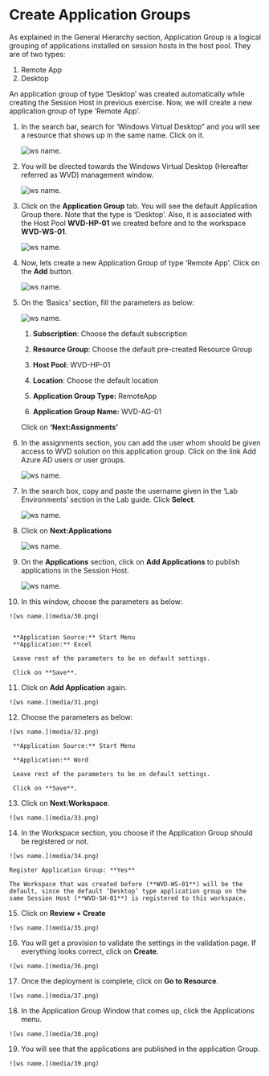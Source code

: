 # Create Application Groups 

As explained in the General Hierarchy section, Application Group is a logical grouping of applications installed on session hosts in the host pool. They are of two types: 

 1. Remote App 
 2. Desktop 

An application group of type ‘Desktop’ was created automatically while creating the Session Host in previous exercise. Now, we will create a new application group of type ‘Remote App’. 

 1. In the search bar, search for ‘Windows Virtual Desktop” and you will see a resource that shows up in the same name. Click on it. 

    ![ws name.](media/21.png)


 2. You will be directed towards the Windows Virtual Desktop (Hereafter referred as WVD) management window. 

    ![ws name.](media/22.png)


 3. Click on the **Application Group** tab. You will see the default Application Group there. Note that the type is ‘Desktop’. Also, it is associated with the Host Pool **WVD-HP-01** we created before and to the workspace **WVD-WS-01**. 

    ![ws name.](media/23.png)


 4. Now, lets create a new Application Group of type ‘Remote App’. Click on the **Add** button. 

    ![ws name.](media/24.png)


 5. On the ‘Basics’ section, fill the parameters as below: 

    ![ws name.](media/25.png)


     1) **Subscription**: Choose the default subscription

     2) **Resource Group**: Choose the default pre-created Resource Group

     3) **Host Pool:** WVD-HP-01 

     4) **Location**:  Choose the default location

     5) **Application Group Type:** RemoteApp 

     6) **Application Group Name:** WVD-AG-01 

 

      Click on **‘Next:Assignments’**

 6. In the assignments section, you can add the user whom should be given access to WVD solution on this application group. Click on the link Add Azure AD users or user groups. 

    ![ws name.](media/26.png)


 7. In the search box, copy and paste the username given in the ‘Lab Environments’ section in the Lab guide. Click **Select**. 

    ![ws name.](media/27.png)


 8. Click on **Next:Applications** 

    ![ws name.](media/28.png)


 9. On the **Applications** section, click on **Add Applications** to publish applications in the Session Host. 

    ![ws name.](media/29.png)


 10. In this window, choose the parameters as below: 

    ![ws name.](media/30.png)


     **Application Source:** Start Menu 
     **Application:** Excel 

     Leave rest of the parameters to be on default settings. 

     Click on **Save**. 

 11. Click on **Add Application** again. 

    ![ws name.](media/31.png)

 12. Choose the parameters as below: 

    ![ws name.](media/32.png)

     **Application Source:** Start Menu 

     **Application:** Word 

     Leave rest of the parameters to be on default settings. 

     Click on **Save**. 

 13. Click on **Next:Workspace**. 

    ![ws name.](media/33.png)

 14. In the Workspace section, you choose if the Application Group should be registered or not.  

    ![ws name.](media/34.png)

    Register Application Group: **Yes**

    The Workspace that was created before (**WVD-WS-01**) will be the default, since the default ‘Desktop’ type application group on the same Session Host (**WVD-SH-01**) is registered to this workspace. 

 15. Click on **Review + Create**

    ![ws name.](media/35.png)


 16. You will get a provision to validate the settings in the validation page. If everything looks correct, click on **Create**. 

    ![ws name.](media/36.png)


 17. Once the deployment is complete, click on **Go to Resource**. 

    ![ws name.](media/37.png)


 18. In the Application Group Window that comes up, click the Applications menu. 

    ![ws name.](media/38.png)


 19. You will see that the applications are published in the application Group. 

    ![ws name.](media/39.png)

